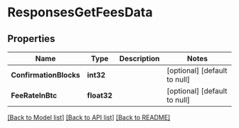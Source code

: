 # ResponsesGetFeesData

## Properties
Name | Type | Description | Notes
------------ | ------------- | ------------- | -------------
**ConfirmationBlocks** | **int32** |  | [optional] [default to null]
**FeeRateInBtc** | **float32** |  | [optional] [default to null]

[[Back to Model list]](../README.md#documentation-for-models) [[Back to API list]](../README.md#documentation-for-api-endpoints) [[Back to README]](../README.md)


